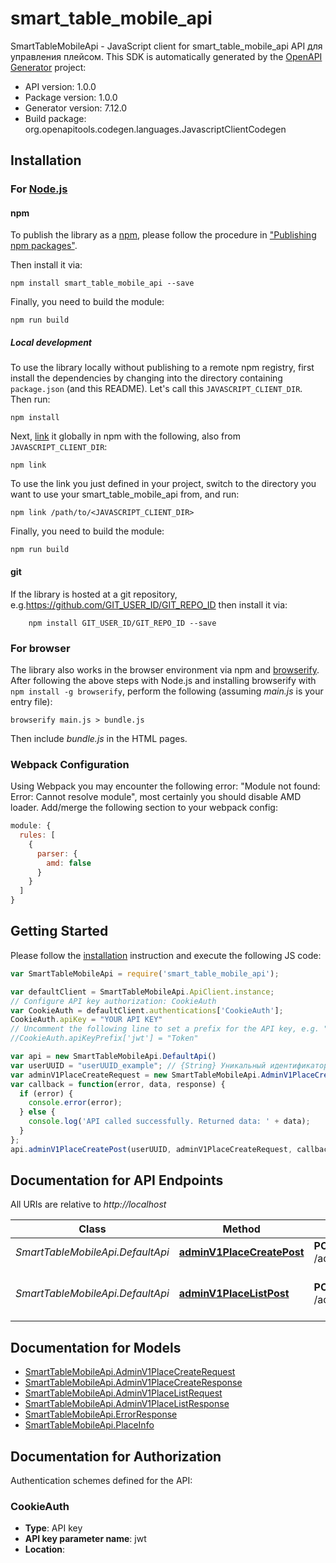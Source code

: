 # smart_table_mobile_api

SmartTableMobileApi - JavaScript client for smart_table_mobile_api
API для управления плейсом.
This SDK is automatically generated by the [OpenAPI Generator](https://openapi-generator.tech) project:

- API version: 1.0.0
- Package version: 1.0.0
- Generator version: 7.12.0
- Build package: org.openapitools.codegen.languages.JavascriptClientCodegen

## Installation

### For [Node.js](https://nodejs.org/)

#### npm

To publish the library as a [npm](https://www.npmjs.com/), please follow the procedure in ["Publishing npm packages"](https://docs.npmjs.com/getting-started/publishing-npm-packages).

Then install it via:

```shell
npm install smart_table_mobile_api --save
```

Finally, you need to build the module:

```shell
npm run build
```

##### Local development

To use the library locally without publishing to a remote npm registry, first install the dependencies by changing into the directory containing `package.json` (and this README). Let's call this `JAVASCRIPT_CLIENT_DIR`. Then run:

```shell
npm install
```

Next, [link](https://docs.npmjs.com/cli/link) it globally in npm with the following, also from `JAVASCRIPT_CLIENT_DIR`:

```shell
npm link
```

To use the link you just defined in your project, switch to the directory you want to use your smart_table_mobile_api from, and run:

```shell
npm link /path/to/<JAVASCRIPT_CLIENT_DIR>
```

Finally, you need to build the module:

```shell
npm run build
```

#### git

If the library is hosted at a git repository, e.g.https://github.com/GIT_USER_ID/GIT_REPO_ID
then install it via:

```shell
    npm install GIT_USER_ID/GIT_REPO_ID --save
```

### For browser

The library also works in the browser environment via npm and [browserify](http://browserify.org/). After following
the above steps with Node.js and installing browserify with `npm install -g browserify`,
perform the following (assuming *main.js* is your entry file):

```shell
browserify main.js > bundle.js
```

Then include *bundle.js* in the HTML pages.

### Webpack Configuration

Using Webpack you may encounter the following error: "Module not found: Error:
Cannot resolve module", most certainly you should disable AMD loader. Add/merge
the following section to your webpack config:

```javascript
module: {
  rules: [
    {
      parser: {
        amd: false
      }
    }
  ]
}
```

## Getting Started

Please follow the [installation](#installation) instruction and execute the following JS code:

```javascript
var SmartTableMobileApi = require('smart_table_mobile_api');

var defaultClient = SmartTableMobileApi.ApiClient.instance;
// Configure API key authorization: CookieAuth
var CookieAuth = defaultClient.authentications['CookieAuth'];
CookieAuth.apiKey = "YOUR API KEY"
// Uncomment the following line to set a prefix for the API key, e.g. "Token" (defaults to null)
//CookieAuth.apiKeyPrefix['jwt'] = "Token"

var api = new SmartTableMobileApi.DefaultApi()
var userUUID = "userUUID_example"; // {String} Уникальный идентификатор пользователя
var adminV1PlaceCreateRequest = new SmartTableMobileApi.AdminV1PlaceCreateRequest(); // {AdminV1PlaceCreateRequest} 
var callback = function(error, data, response) {
  if (error) {
    console.error(error);
  } else {
    console.log('API called successfully. Returned data: ' + data);
  }
};
api.adminV1PlaceCreatePost(userUUID, adminV1PlaceCreateRequest, callback);

```

## Documentation for API Endpoints

All URIs are relative to *http://localhost*

Class | Method | HTTP request | Description
------------ | ------------- | ------------- | -------------
*SmartTableMobileApi.DefaultApi* | [**adminV1PlaceCreatePost**](docs/DefaultApi.md#adminV1PlaceCreatePost) | **POST** /admin/v1/place/create | Создание плейса
*SmartTableMobileApi.DefaultApi* | [**adminV1PlaceListPost**](docs/DefaultApi.md#adminV1PlaceListPost) | **POST** /admin/v1/place/list | Получение списка плейсов пользователя


## Documentation for Models

 - [SmartTableMobileApi.AdminV1PlaceCreateRequest](docs/AdminV1PlaceCreateRequest.md)
 - [SmartTableMobileApi.AdminV1PlaceCreateResponse](docs/AdminV1PlaceCreateResponse.md)
 - [SmartTableMobileApi.AdminV1PlaceListRequest](docs/AdminV1PlaceListRequest.md)
 - [SmartTableMobileApi.AdminV1PlaceListResponse](docs/AdminV1PlaceListResponse.md)
 - [SmartTableMobileApi.ErrorResponse](docs/ErrorResponse.md)
 - [SmartTableMobileApi.PlaceInfo](docs/PlaceInfo.md)


## Documentation for Authorization


Authentication schemes defined for the API:
### CookieAuth


- **Type**: API key
- **API key parameter name**: jwt
- **Location**: 


